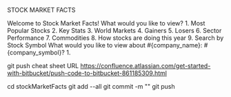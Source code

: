 STOCK MARKET FACTS

Welcome to Stock Market Facts!
  What would you like to view?
    1. Most Popular Stocks
    2. Key Stats
    3. World Markets
    4. Gainers
    5. Losers
    6. Sector Performance
    7. Commodities
    8. How stocks are doing this year
    9. Search by Stock Symbol
      What would you like to view about #{company_name}: #{company_symbol}?
        1.














git push cheat sheet URL
https://confluence.atlassian.com/get-started-with-bitbucket/push-code-to-bitbucket-861185309.html

cd stockMarketFacts
git add --all
git commit -m "<commit-message>"
git push
